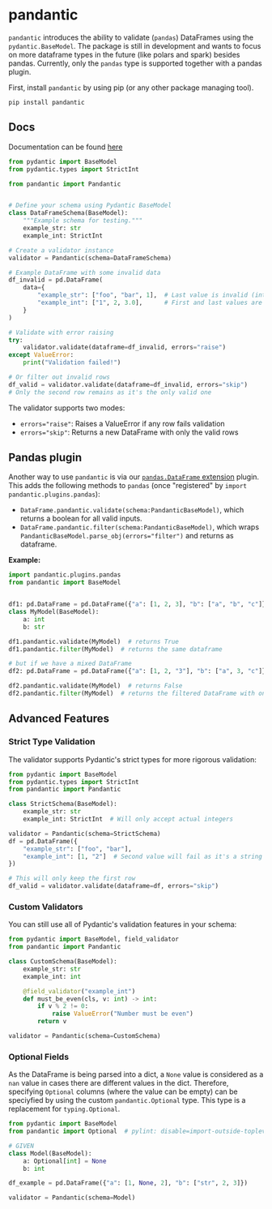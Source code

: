 # pandantic

`pandantic` introduces the ability to validate (`pandas`) DataFrames using the `pydantic.BaseModel`. The package is still in development and wants to focus on more dataframe types in the future (like polars and spark) besides pandas. Currently, only the `pandas` type is supported together with a pandas plugin.

First, install `pandantic` by using pip (or any other package managing tool).

```pip install pandantic```

## Docs

Documentation can be found [here](https://pandantic-rtd.readthedocs.io/en/latest/)

```python
from pydantic import BaseModel
from pydantic.types import StrictInt

from pandantic import Pandantic


# Define your schema using Pydantic BaseModel
class DataFrameSchema(BaseModel):
    """Example schema for testing."""
    example_str: str
    example_int: StrictInt

# Create a validator instance
validator = Pandantic(schema=DataFrameSchema)

# Example DataFrame with some invalid data
df_invalid = pd.DataFrame(
    data={
        "example_str": ["foo", "bar", 1],  # Last value is invalid (int instead of str)
        "example_int": ["1", 2, 3.0],      # First and last values are invalid (str and float)
    }
)

# Validate with error raising
try:
    validator.validate(dataframe=df_invalid, errors="raise")
except ValueError:
    print("Validation failed!")

# Or filter out invalid rows
df_valid = validator.validate(dataframe=df_invalid, errors="skip")
# Only the second row remains as it's the only valid one
```

The validator supports two modes:

- `errors="raise"`: Raises a ValueError if any row fails validation
- `errors="skip"`: Returns a new DataFrame with only the valid rows

## Pandas plugin

Another way to use `pandantic` is via our [`pandas.DataFrame` extension](https://pandas.pydata.org/docs/development/extending.html) plugin. This adds the following methods to `pandas` (once "registered" by `import pandantic.plugins.pandas`):

- `DataFrame.pandantic.validate(schema:PandanticBaseModel)`, which returns a boolean for all valid inputs.
- `DataFrame.pandantic.filter(schema:PandanticBaseModel)`, which wraps `PandanticBaseModel.parse_obj(errors="filter")` and returns as dataframe.

**Example:**

```python
import pandantic.plugins.pandas
from pandantic import BaseModel


df1: pd.DataFrame = pd.DataFrame({"a": [1, 2, 3], "b": ["a", "b", "c"]})
class MyModel(BaseModel):
    a: int
    b: str

df1.pandantic.validate(MyModel)  # returns True
df1.pandantic.filter(MyModel)  # returns the same dataframe

# but if we have a mixed DataFrame
df2: pd.DataFrame = pd.DataFrame({"a": [1, 2, "3"], "b": ["a", 3, "c"]})

df2.pandantic.validate(MyModel)  # returns False
df2.pandantic.filter(MyModel)  # returns the filtered DataFrame with only the first row
```

## Advanced Features

### Strict Type Validation

The validator supports Pydantic's strict types for more rigorous validation:

```python
from pydantic import BaseModel
from pydantic.types import StrictInt
from pandantic import Pandantic

class StrictSchema(BaseModel):
    example_str: str
    example_int: StrictInt  # Will only accept actual integers

validator = Pandantic(schema=StrictSchema)
df = pd.DataFrame({
    "example_str": ["foo", "bar"],
    "example_int": [1, "2"]  # Second value will fail as it's a string
})

# This will only keep the first row
df_valid = validator.validate(dataframe=df, errors="skip")
```

### Custom Validators

You can still use all of Pydantic's validation features in your schema:

```python
from pydantic import BaseModel, field_validator
from pandantic import Pandantic

class CustomSchema(BaseModel):
    example_str: str
    example_int: int

    @field_validator("example_int")
    def must_be_even(cls, v: int) -> int:
        if v % 2 != 0:
            raise ValueError("Number must be even")
        return v

validator = Pandantic(schema=CustomSchema)
```

### Optional Fields

As the DataFrame is being parsed into a dict, a `None` value is considered as a `nan` value in cases there are different values in the dict. Therefore, specifying `Optional` columns (where the value can be empty) can be speciyfied by using the custom `pandantic.Optional` type. This type is a replacement for `typing.Optional`.

```python
from pydantic import BaseModel
from pandantic import Optional  # pylint: disable=import-outside-toplevel

# GIVEN
class Model(BaseModel):
    a: Optional[int] = None
    b: int

df_example = pd.DataFrame({"a": [1, None, 2], "b": ["str", 2, 3]})

validator = Pandantic(schema=Model)
```
